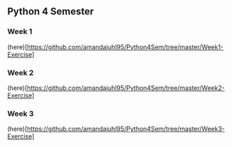## Python 4 Semester

### Week 1
(here)[https://github.com/amandajuhl95/Python4Sem/tree/master/Week1-Exercise]

### Week 2
(here)[https://github.com/amandajuhl95/Python4Sem/tree/master/Week2-Exercise]

### Week 3
(here)[https://github.com/amandajuhl95/Python4Sem/tree/master/Week3-Exercise]
